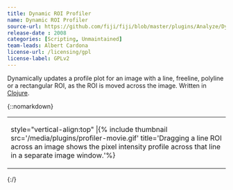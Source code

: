```yaml
---
title: Dynamic ROI Profiler  
name: Dynamic ROI Profiler  
source-url: https://github.com/fiji/fiji/blob/master/plugins/Analyze/Dynamic_ROI_Profiler.clj
release-date : 2008  
categories: [Scripting, Unmaintained]
team-leads: Albert Cardona
license-url: /licensing/gpl
license-label: GPLv2
---
```


Dynamically updates a profile plot for an image with a line, freeline, polyline or a rectangular ROI, as the ROI is moved across the image. Written in [Clojure](/scripting/clojure).

{::nomarkdown}
<table>
  <tbody>
    <tr>
      <td>
        <p>style="vertical-align:top" |{% include thumbnail src='/media/plugins/profiler-movie.gif' title='Dragging a line ROI across an image shows the pixel intensity profile across that line in a separate image window.'%}</p>
      </td>
    </tr>
  </tbody>
</table>
{:/}

  
